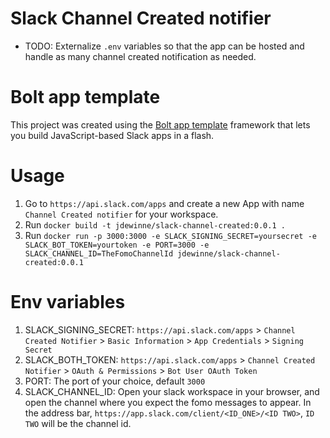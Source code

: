 Slack Channel Created notifier
=============================

+ TODO: Externalize `.env` variables so that the app can be hosted and handle as many channel created notification as needed.


Bolt app template
=================

This project was created using the [Bolt app template](https://slack.dev/bolt) framework that lets you build JavaScript-based Slack apps in a flash.


Usage
=====

1. Go to `https://api.slack.com/apps` and create a new App with name `Channel Created notifier` for your workspace.
1. Run `docker build -t jdewinne/slack-channel-created:0.0.1 .`
1. Run `docker run -p 3000:3000 -e SLACK_SIGNING_SECRET=yoursecret -e SLACK_BOT_TOKEN=yourtoken -e PORT=3000 -e SLACK_CHANNEL_ID=TheFomoChannelId jdewinne/slack-channel-created:0.0.1`

Env variables
=============

1. SLACK_SIGNING_SECRET: `https://api.slack.com/apps` > `Channel Created Notifier` > `Basic Information` > `App Credentials` > `Signing Secret`
1. SLACK_BOTH_TOKEN: `https://api.slack.com/apps` > `Channel Created Notifier` > `OAuth & Permissions` > `Bot User OAuth Token`
1. PORT: The port of your choice, default `3000`
1. SLACK_CHANNEL_ID: Open your slack workspace in your browser, and open the channel where you expect the fomo messages to appear. In the address bar,  `https://app.slack.com/client/<ID_ONE>/<ID TWO>`, `ID TWO` will be the channel id.
